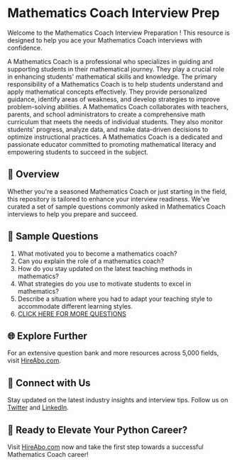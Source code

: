 # Mathematics Coach Interview Prep

Welcome to the Mathematics Coach Interview Preparation ! This resource is designed to help you ace your Mathematics Coach interviews with confidence.

A Mathematics Coach is a professional who specializes in guiding and supporting students in their mathematical journey. They play a crucial role in enhancing students' mathematical skills and knowledge. The primary responsibility of a Mathematics Coach is to help students understand and apply mathematical concepts effectively. They provide personalized guidance, identify areas of weakness, and develop strategies to improve problem-solving abilities. A Mathematics Coach collaborates with teachers, parents, and school administrators to create a comprehensive math curriculum that meets the needs of individual students. They also monitor students' progress, analyze data, and make data-driven decisions to optimize instructional practices. A Mathematics Coach is a dedicated and passionate educator committed to promoting mathematical literacy and empowering students to succeed in the subject.

## 🚀 Overview

Whether you're a seasoned Mathematics Coach or just starting in the field, this repository is tailored to enhance your interview readiness. We've curated a set of sample questions commonly asked in Mathematics Coach interviews to help you prepare and succeed.

## 📝 Sample Questions

1. What motivated you to become a mathematics coach?
2. Can you explain the role of a mathematics coach?
3. How do you stay updated on the latest teaching methods in mathematics?
4. What strategies do you use to motivate students to excel in mathematics?
5. Describe a situation where you had to adapt your teaching style to accommodate different learning styles.
6. [CLICK HERE FOR MORE QUESTIONS](https://hireabo.com/job/19_0_33/Mathematics%20Coach)

## 🌐 Explore Further

For an extensive question bank and more resources across 5,000 fields, visit [HireAbo.com](https://www.hireabo.com).

## 📱 Connect with Us

Stay updated on the latest industry insights and interview tips. Follow us on [Twitter](https://twitter.com/hireabo) and [LinkedIn](https://www.linkedin.com/in/hire-abo-3609972a8/).

## 🚀 Ready to Elevate Your Python Career?

Visit [HireAbo.com](https://www.hireabo.com) now and take the first step towards a successful Mathematics Coach career!